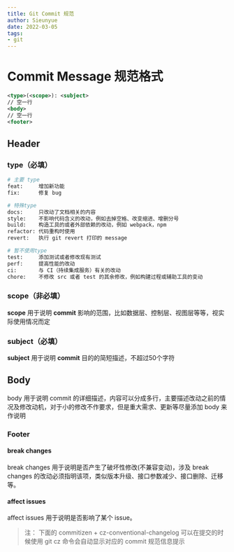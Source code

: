 ```yaml
--- 
title: Git Commit 规范
author: Sieunyue
date: 2022-03-05
tags: 
- git
--- 
```


# Commit Message 规范格式
```xml
<type>(<scope>): <subject>
// 空一行
<body>
// 空一行
<footer>
```
## Header
### type（必填）
```bash
# 主要 type
feat:     增加新功能
fix:      修复 bug

# 特殊type
docs:     只改动了文档相关的内容
style:    不影响代码含义的改动，例如去掉空格、改变缩进、增删分号
build:    构造工具的或者外部依赖的改动，例如 webpack，npm
refactor: 代码重构时使用
revert:   执行 git revert 打印的 message

# 暂不使用type
test:     添加测试或者修改现有测试
perf:     提高性能的改动
ci:       与 CI（持续集成服务）有关的改动
chore:    不修改 src 或者 test 的其余修改，例如构建过程或辅助工具的变动
```
### scope（非必填）
**scope** 用于说明 **commit** 影响的范围，比如数据层、控制层、视图层等等，视实际使用情况而定
### subject（必填）
**subject** 用于说明 **commit** 目的的简短描述，不超过50个字符
## Body
body 用于说明 commit 的详细描述，内容可以分成多行，主要描述改动之前的情况及修改动机，对于小的修改不作要求，但是重大需求、更新等尽量添加 body 来作说明
### Footer
#### break changes
break changes 用于说明是否产生了破坏性修改(不兼容变动)，涉及 break changes 的改动必须指明该项，类似版本升级、接口参数减少、接口删除、迁移等。
#### affect issues
affect issues 用于说明是否影响了某个 issue。
> 注： 下面的 commitizen + cz-conventional-changelog 可以在提交的时候使用 git cz 命令会自动显示对应的 commit 规范信息提示




